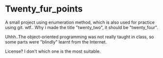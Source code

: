 # Twenty_fur_points
A small project using enumeration method, which is also used for practice using git.
wtf.. Why i made the title "twenty_two", it should be "twenty_four".

Uhhh..The object-oriented programming was not really taught in class, so some parts were "blindly" learnt from the Internet.

License? I don't which one is the most suitable.
